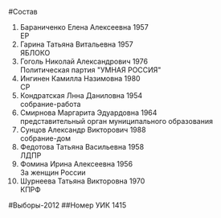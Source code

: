 #Состав
1. Бараниченко Елена Алексеевна 1957   
    ЕР
2. Гарина Татьяна Витальевна 1957   
    ЯБЛОКО
3. Гоголь Николай Александрович 1976   
    Политическая партия "УМНАЯ РОССИЯ"
4. Ингинен Камилла Назимовна 1980   
    СР
5. Кондратская Лнна Даниловна 1954   
    собрание-работа
6. Смирнова Маргарита Эдуардовна 1964   
    представительный орган муниципального образования
7. Сунцов Александр Викторович 1988   
    собрание-дом
8. Федотова Татьяна Васильевна 1958   
    ЛДПР
9. Фомина Ирина Алексеевна 1956   
    За женщин России
10. Шурнеева Татьяна Викторовна 1970   
    КПРФ

#Выборы-2012
##Номер УИК
1415